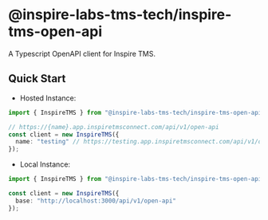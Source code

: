 # @inspire-labs-tms-tech/inspire-tms-open-api

A Typescript OpenAPI client for Inspire TMS.

## Quick Start

- Hosted Instance:

```typescript
import { InspireTMS } from "@inspire-labs-tms-tech/inspire-tms-open-api";

// https://{name}.app.inspiretmsconnect.com/api/v1/open-api
const client = new InspireTMS({
  name: "testing" // https://testing.app.inspiretmsconnect.com/api/v1/open-api
});
```

- Local Instance:

```typescript
import { InspireTMS } from "@inspire-labs-tms-tech/inspire-tms-open-api";

const client = new InspireTMS({
  base: "http://localhost:3000/api/v1/open-api"
});
```